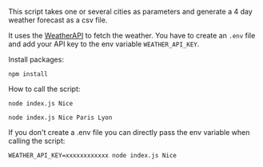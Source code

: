 This script takes one or several cities as parameters and generate a 4 day weather forecast as a csv file.

It uses the [WeatherAPI](https://www.weatherapi.com) to fetch the weather. You have to create an `.env` file and add your API key to the env variable `WEATHER_API_KEY`.

Install packages:

```
npm install
```

How to call the script:

```
node index.js Nice

node index.js Nice Paris Lyon
```

If you don't create a .env file you can directly pass the env variable when calling the script:

```
WEATHER_API_KEY=xxxxxxxxxxxx node index.js Nice
```
